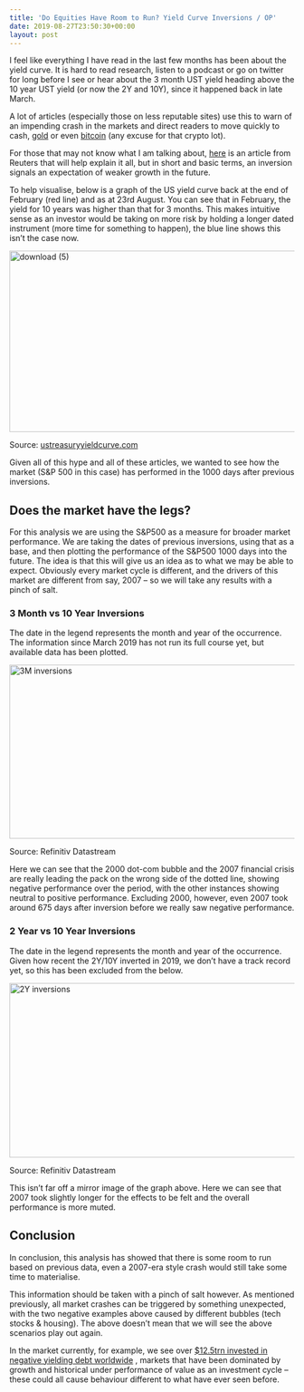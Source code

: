 ```yaml
---
title: 'Do Equities Have Room to Run? Yield Curve Inversions / OP'
date: 2019-08-27T23:50:30+00:00
layout: post
---
```

I feel like everything I have read in the last few months has been about the yield curve. It is hard to read research, listen to a podcast or go on twitter for long before I see or hear about the 3 month UST yield heading above the 10 year UST yield (or now the 2Y and 10Y), since it happened back in late March.

A lot of articles (especially those on less reputable sites) use this to warn of an impending crash in the markets and direct readers to move quickly to cash, [gold](https://www.fxstreet.com/analysis/yield-curve-inverted-even-more-is-it-finally-time-for-buying-gold-201903281350) or even [bitcoin](https://www.newsbtc.com/2019/08/15/what-is-us-yield-curve-and-why-is-it-tickling-bitcoin-investors/) (any excuse for that crypto lot).

For those that may not know what I am talking about, [here](https://uk.reuters.com/article/us-usa-economy-yieldcurve-explainer/explainer-countdown-to-recession-what-an-inverted-yield-curve-means-idUKKCN1V320S) is an article from Reuters that will help explain it all, but in short and basic terms, an inversion signals an expectation of weaker growth in the future.

To help visualise, below is a graph of the US yield curve back at the end of February (red line) and as at 23rd August. You can see that in February, the yield for 10 years was higher than that for 3 months. This makes intuitive sense as an investor would be taking on more risk by holding a longer dated instrument (more time for something to happen), the blue line shows this isn&#8217;t the case now.

<img loading="lazy" class="alignnone size-full wp-image-2023" src="https://empiahanalysis.files.wordpress.com/2019/08/download-5.png?resize=640%2C320" alt="download (5)" width="640" height="320"  data-recalc-dims="1" /> 

Source: [ustreasuryyieldcurve.com](https://www.ustreasuryyieldcurve.com/)

Given all of this hype and all of these articles, we wanted to see how the market (S&P 500 in this case) has performed in the 1000 days after previous inversions.

## Does the market have the legs?

For this analysis we are using the S&P500 as a measure for broader market performance. We are taking the dates of previous inversions, using that as a base, and then plotting the performance of the S&P500 1000 days into the future. The idea is that this will give us an idea as to what we may be able to expect. Obviously every market cycle is different, and the drivers of this market are different from say, 2007 &#8211; so we will take any results with a pinch of salt.

### 3 Month vs 10 Year Inversions

The date in the legend represents the month and year of the occurrence. The information since March 2019 has not run its full course yet, but available data has been plotted.

<img loading="lazy" class="alignnone wp-image-2026" src="https://empiahanalysis.files.wordpress.com/2019/08/3m-inversions.png?resize=640%2C307" alt="3M inversions" width="640" height="307"  data-recalc-dims="1" /> 

Source: Refinitiv Datastream

Here we can see that the 2000 dot-com bubble and the 2007 financial crisis are really leading the pack on the wrong side of the dotted line, showing negative performance over the period, with the other instances showing neutral to positive performance. Excluding 2000, however, even 2007 took around 675 days after inversion before we really saw negative performance.

### 2 Year vs 10 Year Inversions

The date in the legend represents the month and year of the occurrence. Given how recent the 2Y/10Y inverted in 2019, we don&#8217;t have a track record yet, so this has been excluded from the below.

<img loading="lazy" class="alignnone size-full wp-image-2025" src="https://empiahanalysis.files.wordpress.com/2019/08/2y-inversions.png?resize=640%2C308" alt="2Y inversions" width="640" height="308"  data-recalc-dims="1" /> 

Source: Refinitiv Datastream

This isn&#8217;t far off a mirror image of the graph above. Here we can see that 2007 took slightly longer for the effects to be felt and the overall performance is more muted.

## Conclusion

In conclusion, this analysis has showed that there is some room to run based on previous data, even a 2007-era style crash would still take some time to materialise.

This information should be taken with a pinch of salt however. As mentioned previously, all market crashes can be triggered by something unexpected, with the two negative examples above caused by different bubbles (tech stocks & housing). The above doesn&#8217;t mean that we will see the above scenarios play out again.

In the market currently, for example, we see over [$12.5trn invested in negative yielding debt worldwide](https://www.ft.com/content/a1899c76-92a8-11e9-aea1-2b1d33ac3271) , markets that have been dominated by growth and historical under performance of value as an investment cycle &#8211; these could all cause behaviour different to what have ever seen before.